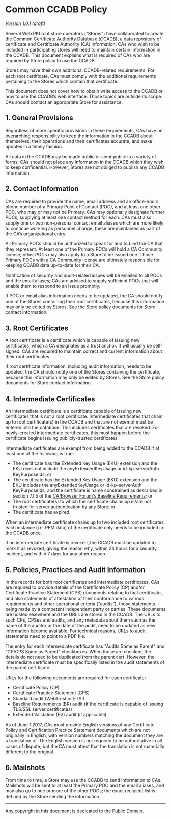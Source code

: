 # Common CCADB Policy #

*Version 1.0.1 (draft)*

Several Web PKI root store operators (“Stores”) have collaborated to create
the Common Certificate Authority Database (CCADB), a data repository of
certificate and Certificate Authority (CA) information. CAs who wish to be
included in participating stores will need to maintain certain information in
the CCADB. This document explains what is required of CAs who are required by
Store policy to use the CCADB.

Stores may have their own additional CCADB-related requirements. For each root
certificate, CAs must comply with the additional requirements pertaining to the
Stores which contain that certificate.

This document does not cover how to obtain write access to the CCADB or how to
use the CCADB’s web interface. Those topics are outside its scope. CAs should
contact an appropriate Store for assistance.

## 1. General Provisions ##

Regardless of more specific provisions in these requirements, CAs have an
overarching responsibility to keep the information in the CCADB about
themselves, their operations and their certificates accurate, and make updates
in a timely fashion.

All data in the CCADB may be made public or semi-public in a variety of forms;
CAs should not place any information in the CCADB which they wish to keep
confidential. However, Stores are not obliged to publish any CCADB information.

## 2. Contact Information ##

CAs are required to provide the name, email address and an office-hours phone
number of a Primary Point of Contact (POC), and at least one other POC, who may
or may not be Primary. CAs may optionally designate further POCs, supplying at
least one contact method for each. CAs must also supply one or two non-personal
contact email aliases which are more likely to continue working as personnel
change; these are maintained as part of the CA’s organizational entry.

All Primary POCs should be authorized to speak for and to bind the CA that they
represent. At least one of the Primary POCs will hold a CA Community license;
other POCs may also apply to a Store to be issued one. Those Primary POCs with
a CA Community license are ultimately responsible for keeping CCADB data
up-to-date for their CA.

Notification of security and audit-related issues will be emailed to all POCs
and the email aliases; CAs are advised to supply sufficient POCs that will
enable them to respond to an issue promptly.

If POC or email alias information needs to be updated, the CA should notify one
of the Stores containing their root certificates, because this information may
only be edited by Stores. See the Store policy documents for Store contact
information.

## 3. Root Certificates ##

A root certificate is a certificate which is capable of issuing new
certificates, which a CA designates as a trust anchor. It will usually be
self-signed. CAs are required to maintain correct and current information about
their root certificates.

If root certificate information, including audit information, needs to be
updated, the CA should notify one of the Stores containing the certificate,
because this information may only be edited by Stores. See the Store policy
documents for Store contact information.

## 4. Intermediate Certificates ##

An intermediate certificate is a certificate capable of issuing new
certificates that is not a root certificate. Intermediate certificates that
chain up to root certificate(s) in the CCADB and that are not exempt must be
entered into the database. This includes certificates that are revoked. For
newly-created intermediate certificates, this must happen before the
certificate begins issuing publicly-trusted certificates.

Intermediate certificates are exempt from being added to the CCADB if at least
one of the following is true:

* The certificate has the Extended Key Usage (EKU) extension and the EKU does
  not include the anyExtendedKeyUsage or id-kp-serverAuth KeyPurposeIds; or
* The certificate has the Extended Key Usage (EKU) extension and the EKU
  includes the anyExtendedKeyUsage or id-kp-serverAuth KeyPurposeIds, and the
  certificate is name constrained as described in section 7.1.5 of the
  [CA/Browser Forum's Baseline
  Requirements](https://cabforum.org/baseline-requirements-documents/); or
* The root certificate(s) to which the certificate chains up is/are not trusted
  for server authentication by any Store; or
* The certificate has expired.

When an intermediate certificate chains up to two included root certificates,
each instance (i.e. PEM data) of the certificate only needs to be included in
the CCADB once.

If an intermediate certificate is revoked, the CCADB must be updated to mark it
as revoked, giving the reason why, within 24 hours for a security incident, and
within 7 days for any other reason.

## 5. Policies, Practices and Audit Information ##

In the records for both root certificates and intermediate certificates, CAs
are required to provide details of the Certificate Policy (CP) and/or
Certificate Practice Statement (CPS) documents relating to that certificate,
and also statements of attestation of their conformance to various requirements
and other operational criteria (“audits”), those statements being made by a
competent independent party or parties. These documents are hosted elsewhere
and the URLs are stored in the CCADB. The URLs to such CPs, CPSes and audits,
and any metadata about them such as the name of the auditor or the date of the
audit, need to be updated as new information become available. For technical
reasons, URLs to audit statements need to point to a PDF file.

The entry for each intermediate certificate has "Audits Same as Parent" and
"CP/CPS Same as Parent" checkboxes. When those are checked, the details do not
need to be duplicated from the parent cert. However, the intermediate
certificate must be specifically listed in the audit statements of the parent
certificate.

URLs for the following documents are required for each certificate:

* Certificate Policy (CP)
* Certificate Practice Statement (CPS)
* Standard audit (WebTrust or ETSI)
* Baseline Requirements (BR) audit (if the certificate is capable of issuing
  TLS/SSL server certificates)
* Extended Validation (EV) audit (if applicable)

As of June 1 2017, CAs must provide English versions of any Certificate Policy
and Certification
Practice Statement documents which are not originally in English, with version
numbers matching the document they are a translation of. The English version is
not required to be authoritative in all cases of dispute, but the CA must
attest that the translation is not materially different to the original.

## 6. Mailshots ##

From time to time, a Store may use the CCADB to send information to CAs.
Mailshots will be sent to at least the Primary POC and the email aliases, and
may also go to one or more of the other POCs; the exact recipient list is
defined by the Store sending the information.

-----

Any copyright in this document is
[dedicated to the Public
Domain](http://creativecommons.org/publicdomain/zero/1.0/).
